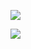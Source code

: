 ![](https://youpaiyun.zongqilive.cn/image/20200425151257.png)

![](https://youpaiyun.zongqilive.cn/image/20200425151533.png)

